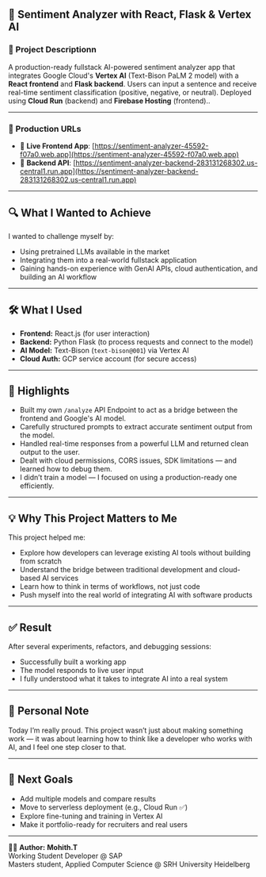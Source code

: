 ## 📘 Sentiment Analyzer with React, Flask & Vertex AI

### 🎯 Project Descriptionn
A production-ready fullstack AI-powered sentiment analyzer app that integrates Google Cloud's **Vertex AI** (Text-Bison PaLM 2 model) with a **React frontend** and **Flask backend**. Users can input a sentence and receive real-time sentiment classification (positive, negative, or neutral). Deployed using **Cloud Run** (backend) and **Firebase Hosting** (frontend)..

---

### 🚀 Production URLs
- 🔗 **Live Frontend App**: [https://sentiment-analyzer-45592-f07a0.web.app](https://sentiment-analyzer-45592-f07a0.web.app)
- 🔧 **Backend API**: [https://sentiment-analyzer-backend-283131268302.us-central1.run.app](https://sentiment-analyzer-backend-283131268302.us-central1.run.app)

---

## 🔍 What I Wanted to Achieve
I wanted to challenge myself by:
- Using pretrained LLMs available in the market
- Integrating them into a real-world fullstack application
- Gaining hands-on experience with GenAI APIs, cloud authentication, and building an AI workflow

---

## 🛠️ What I Used
- **Frontend:** React.js (for user interaction)
- **Backend:** Python Flask (to process requests and connect to the model)
- **AI Model:** Text-Bison (`text-bison@001`) via Vertex AI
- **Cloud Auth:** GCP service account (for secure access)

---

## 🌟 Highlights
- Built my own `/analyze` API Endpoint to act as a bridge between the frontend and Google's AI model.
- Carefully structured prompts to extract accurate sentiment output from the model.
- Handled real-time responses from a powerful LLM and returned clean output to the user.
- Dealt with cloud permissions, CORS issues, SDK limitations — and learned how to debug them.
- I didn’t train a model — I focused on using a production-ready one efficiently.

---

## 💡 Why This Project Matters to Me
This project helped me:
- Explore how developers can leverage existing AI tools without building from scratch
- Understand the bridge between traditional development and cloud-based AI services
- Learn how to think in terms of workflows, not just code
- Push myself into the real world of integrating AI with software products

---

## ✅ Result
After several experiments, refactors, and debugging sessions:
- Successfully built a working app
- The model responds to live user input
- I fully understood what it takes to integrate AI into a real system

---

## 💬 Personal Note
Today I’m really proud.
This project wasn’t just about making something work — it was about learning how to think like a developer who works with AI, and I feel one step closer to that.

---

## 🔭 Next Goals
- Add multiple models and compare results
- Move to serverless deployment (e.g., Cloud Run ✅)
- Explore fine-tuning and training in Vertex AI
- Make it portfolio-ready for recruiters and real users

---

👨‍💻 **Author:**
**Mohith.T**  
Working Student Developer @ SAP  
Masters student, Applied Computer Science @ SRH University Heidelberg
